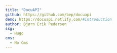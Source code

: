 ```yaml
---
title: "DocuAPI"
github: https://github.com/bep/docuapi
demo: https://docuapi.netlify.com/#introduction
author: Bjørn Erik Pedersen
ssg:
  - Hugo
cms:
  - No Cms
---
```


